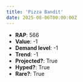 ```yaml
---
title: 'Pizza Bandit'
date: 2025-08-06T00:00:00Z
---
```

- **RAP**: 566
- **Value**: -1
- **Demand level**: -1
- **Trend**: -1
- **Projected?**: True
- **Hyped?**: True
- **Rare?**: True
